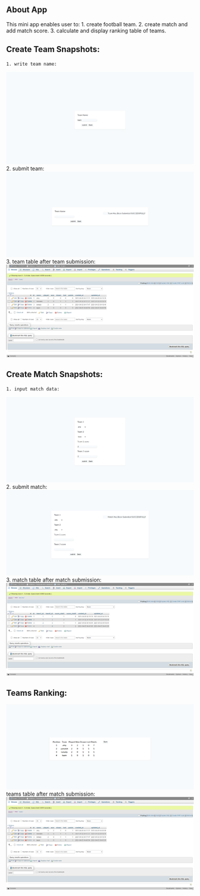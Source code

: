 ## About App

This mini app enables user to:
    1. create football team.
    2. create match and add match score.
    3. calculate and display ranking table of teams.

## Create Team Snapshots:
    1. write team name:
<img src="snapshots/1.png" >
    2. submit team:
<img src="snapshots/2.png" >
    3. team table after team submission:
<img src="snapshots/3.png" >

## Create Match Snapshots:
    1. input match data:
<img src="snapshots/4.png" >
    2. submit match:
<img src="snapshots/5.png" >
    3. match table after match submission:
<img src="snapshots/6.png" >

## Teams Ranking:
<img src="snapshots/7.png" >
    teams table after match submission:
<img src="snapshots/8.png" >